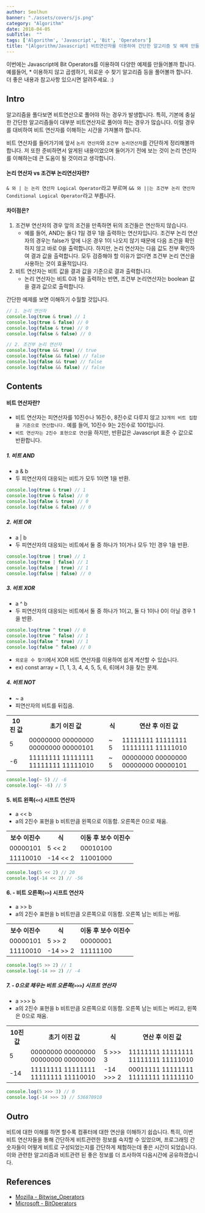 ```yaml
---
author: Seolhun
banner: "./assets/covers/js.png"
category: "Algorithm"
date: 2018-04-05
subTitle:  ""
tags: ['Algorithm', 'Javascript', 'Bit', 'Operators']
title: "[Algorithm/Javascript] 비트연산자를 이용하여 간단한 알고리즘 및 예제 만들어보기"
---
```


이번에는 Javascript에 Bit Operators를 이용하여 다양한 예제를 만들어볼까 합니다. 예를들어, * 이용하지 않고 곱셈하기, 외로운 수 찾기 알고리즘 등을 풀어볼까 합니다.
더 좋은 내용과 참고사항 있으시면 알려주세요. :)

## Intro
알고리즘을 풀다보면 비트연산으로 풀어야 하는 경우가 발생합니다. 특히, 기본에 충실한 간단한 알고리즘들이 대부분 비트연산자로 풀어야 하는 경우가 많습니다. 이럴 경우를 대비하여 비트 연산자를 이해하는 시간을 가져볼까 합니다.

비트 연산자를 들어가기에 앞서 `논리 연산자`와 `조건부 논리연산자`를 간단하게 정리해볼까 합니다. 저 또한 준비하면서 알게된 내용이었으며 들어가기 전에 보는 것이 논리 연산자를 이해하는데 큰 도움이 될 것이라고 생각합니다.

#### 논리 연산자 vs 조건부 논리연산자란?
`& 와 | 는 논리 연산자 Logical Operator`라고 부르며 `&& 와 ||는 조건부 논리 연산자 Conditional Logical Operator`라고 부릅니다.

#### 차이점은?
1. 조건부 연산자의 경우 앞의 조건을 만족하면 뒤의 조건들은 연산하지 않습니다.
    - 예를 들어, AND는 둘다 1일 경우 1을 출력하는 연산자입니다. 조건부 논리 연산자의 경우는 false가 앞에 나온 경우 1이 나오지 않기 때문에 다음 조건을 확인하지 않고 바로 0을 출력합니다. 하지만, 논리 연산자는 다음 값도 전부 확인하여 결과 값을 출력합니다. 모두 검증해야 할 이유가 없다면 조건부 논리 연산을 사용하는 것이 효율적입니다.
2. 비트 연산자는 비트 값을 결과 값을 기준으로 결과 출력합니다.
    - 논리 연산자는 비트 0과 1을 출력하는 반면, 조건부 논리연산자는 boolean 값을 결과 값으로 출력합니다.

간단한 예제를 보면 이해하기 수월할 것입니다.

```js
// 1. 논리 연산자
console.log(true & true) // 1
console.log(true & false) // 0
console.log(false & true) // 0
console.log(false & false) // 0

// 2. 조건부 논리 연산자
console.log(true && true) // true
console.log(false && false) // false
console.log(false && true) // false
console.log(false && false) // false
```

## Contents
#### 비트 연산자란?
- 비트 연산자는 피연산자를 10진수나 16진수, 8진수로 다루지 않고 `32개의 비트 집합을 기준으로 연산합니다.` 예를 들어, 10진수 9는 2진수로 1001입니다.
- `비트 연산자는 2진수 표현으로 연산`을 하지만, 반환값은 Javascript 표준 수 값으로 반환합니다.

##### 1. 비트 AND
- a & b
- 두 피연산자의 대응되는 비트가 모두 1이면 1을 반환.

```js
console.log(true & true) // 1
console.log(true & false) // 0
console.log(false & true) // 0
console.log(false & false) // 0
```

##### 2. 비트 OR
- a | b
- 두 피연산자의 대응되는 비트에서 둘 중 하나가 1이거나 모두 1인 경우 1을 반환.

```js
console.log(true | true) // 1
console.log(true | false) // 1
console.log(false | true) // 1
console.log(false | false) // 0
```

##### 3. 비트 XOR
- a ^ b
- 두 피연산자의 대응되는 비트에서 둘 중 하나가 1이고, 둘 다 1이나 0이 아닐 경우 1을 반환.

```js
console.log(true ^ true) // 0
console.log(true ^ false) // 1
console.log(false ^ true) // 1
console.log(false ^ false) // 0
```

-  `외로운 수 찾기`에서 XOR 비트 연산자를 이용하여 쉽게 계산할 수 있습니다.
- ex) const array = [1, 1, 3, 4, 4, 5, 5, 6, 6]에서 3을 찾는 문제.

##### 4. 비트 NOT
- ~ a
- 피연산자의 비트를 뒤집음.

<table class="table table-dark text-center">
  <tr>
    <th>
        10진 값
    </th>
    <th>
        초기 이진 값
    </th>
    <th>
        식
    </th>
    <th>
        연산 후 이진 값
    </th>
  </tr>
  <tr>
    <td>
        5
    </td>
    <td>
        00000000 00000000 00000000 00000101
    </td>
    <td>
        ~ 5
    </td>
    <td>
        11111111 11111111 11111111 11111010
    </td>
  </tr>
  <tr>
    <td>
        -6
    </td>
    <td>
        11111111 11111111 11111111 11111010
    </td>
    <td>
        ~ 5
    </td>
    <td>
        00000000 00000000 00000000 00000101
    </td>
  </tr>
</table>

```js
console.log(~ 5) // -6
console.log(~ -6) // 5
```

#### 5. 비트 왼쪽(`<<`) 시프트 연산자
- a << b
- a의 2진수 표현을 b 비트만큼 왼쪽으로 이동함. 오른쪽은 0으로 채움.

<table class="table table-dark text-center">
  <tr>
    <th>
        보수 이진수
    </th>
    <th>
        식
    </th>
    <th>
        이동 후 보수 이진수
    </th>
  </tr>
  <tr>
    <td>
        00000101
    </td>
    <td>
        5 << 2
    </td>
    <td>
        00010100
    </td>
  </tr>
  <tr>
    <td>
        11110010
    </td>
    <td>
        -14 << 2
    </td>
    <td>
        11001000
    </td>
  </tr>
</table>

```js
console.log(5 << 2) // 20
console.log(-14 << 2) // -56
```

#### 6. - 비트 오른쪽(`>>`) 시프트 연산자
- a >> b
- a의 2진수 표현을 b 비트만큼 오른쪽으로 이동함. 오른쪽 남는 비트는 버림.

<table class="table table-dark text-center">
  <tr>
    <th>
        보수 이진수
    </th>
    <th>
        식
    </th>
    <th>
        이동 후 보수 이진수
    </th>
  </tr>
  <tr>
    <td>
        00000101
    </td>
    <td>
        5 >> 2
    </td>
    <td>
        00000001
    </td>
  </tr>
  <tr>
    <td>
        11110010
    </td>
    <td>
        -14 >> 2
    </td>
    <td>
        11111100
    </td>
  </tr>
</table>

```js
console.log(5 >> 2) // 1
console.log(-14 >> 2) // -4
```

##### 7. - 0으로 채우는 비트 오른쪽(`>>>`) 시프트 연산자
- a >>> b
- a의 2진수 표현을 b 비트만큼 오른쪽으로 이동함. 오른쪽 남는 비트는 버리고, 왼쪽은 0으로 채움.

<table class="table table-dark text-center">
  <tr>
    <th>
        10진 값
    </th>
    <th>
        초기 이진 값
    </th>
    <th>
        식
    </th>
    <th>
        연산 후 이진 값
    </th>
  </tr>
  <tr>
    <td>
        5
    </td>
    <td>
        00000000 00000000 00000000 00000000
    </td>
    <td>
        5 >>> 3
    </td>
    <td>
        11111111 11111111 11111111 11111010
    </td>
  </tr>
  <tr>
    <td>
        -14
    </td>
    <td>
        11111111 11111111 11111111 11110010
    </td>
    <td>
        -14 >>> 2
    </td>
    <td>
        00011111 11111111 11111111 11111110
    </td>
  </tr>
</table>

```js
console.log(5 >>> 3) // 0
console.log(-14 >>> 3) // 536870910
```

## Outro
비트에 대한 이해를 하면 할수록 컴퓨터에 대한 연산을 이해하기 쉽습니다. 특히, 이번 비트 연산자들을 통해 간단하게 비트관련한 정보를 숙지할 수 있었으며, 프로그래밍 간 숫자들이 어떻게 비트로 구성되었는지를 간단하게 체험하는데 좋은 시간이 되었습니다. 이와 관련한 알고리즘과 비트관련 된 좋은 정보를 더 조사하여 다음시간에 공유하겠습니다.

## References
- [Mozilla - Bitwise_Operators](https://developer.mozilla.org/ko/docs/Web/Javascript/Guide/Obsolete_Pages/Core_Javascript_1.5_Guide/Operators/Bitwise_Operators)
- [Microsoft - BitOperators](https://docs.microsoft.com/ko-kr/scripting/javascript/reference/unsigned-right-shift-operator-decrement-javascript)
